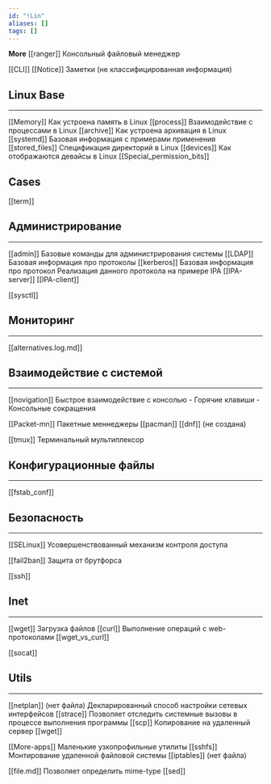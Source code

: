 ```yaml
---
id: "!Lin"
aliases: []
tags: []
---
```

**More**
[[ranger]]
    Консольный файловый менеджер

[[CLI]]
[[Notice]]
    Заметки (не классифицированная информация)


## Linux Base
---
[[Memory]]
    Как устроена память в Linux
[[process]]
    Взаимодействие с процессами в Linux
[[archive]]
    Как устроена архивация в Linux
[[systemd]]
    Базовая информация с примерами применения
[[stored_files]]
    Спецификация директорий в Linux
[[devices]]
    Как отображаются девайсы в Linux
[[Special_permission_bits]]

## Cases
[[term]]


## Администрирование
---
[[admin]]
    Базовые команды для администрирования системы
[[LDAP]]
    Базовая информация про протоколы
[[kerberos]]
    Базовая информация про протокол
    Реализация данного протокола на примере IPA
    [[IPA-server]]
    [[IPA-client]]

[[sysctl]]


## Мониторинг
---
[[alternatives.log.md]]


## Взаимодействие с системой
---
[[novigation]]
    Быстрое взаимодействие с консолью
    - Горячие клавиши
    - Консольные сокращения

[[Packet-mn]]
    Пакетные меннеджеры
    [[pacman]]
    [[dnf]] (не создана)

[[tmux]]
    Терминальный мультиплексор


## Конфигурационные файлы
---
[[fstab_conf]]


## Безопасность
---
[[SELinux]]
Усовершенствованный механизм контроля доступа

[[fail2ban]]
    Защита от брутфорса

[[ssh]]


## Inet
---
[[wget]]
    Загрузка файлов
[[curl]]
    Выполнение операций с web-протоколами
[[wget_vs_curl]]

[[socat]]


## Utils
---
[[netplan]] (нет файла)
    Декларированный способ настройки сетевых интерфейсов
[[strace]]
    Позволяет отследить системные вызовы в процессе выполнения программы
[[scp]]
    Копирование на удаленный сервер
[[wget]]

[[More-apps]]
    Маленькие узкопрофильные утилиты
[[sshfs]]
    Монтирование удаленной файловой системы
[[iptables]] (нет файла)

[[file.md]]
    Позволяет определить mime-type
[[sed]]
